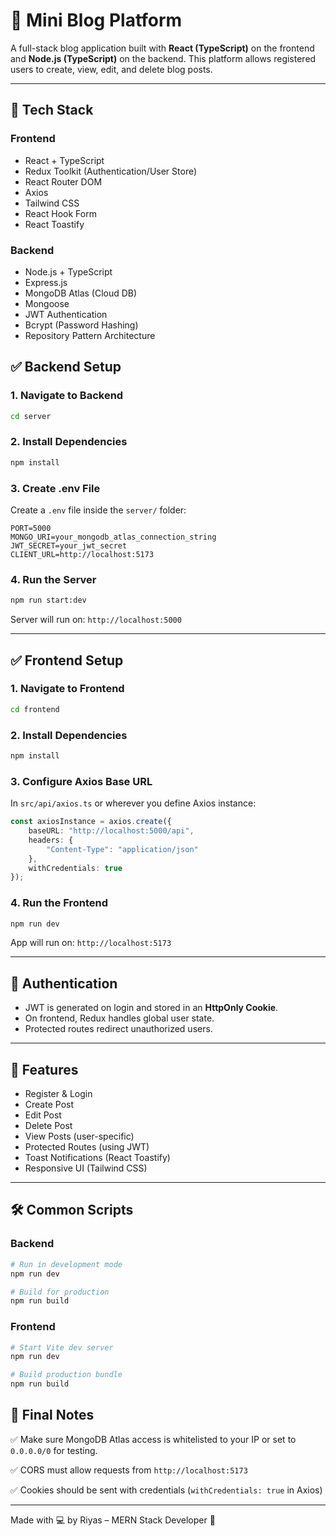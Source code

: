 # 📘 Mini Blog Platform

A full-stack blog application built with **React (TypeScript)** on the frontend and **Node.js (TypeScript)** on the backend. This platform allows registered users to create, view, edit, and delete blog posts.

---

## 🔧 Tech Stack

### Frontend

* React + TypeScript
* Redux Toolkit (Authentication/User Store)
* React Router DOM
* Axios
* Tailwind CSS
* React Hook Form
* React Toastify

### Backend

* Node.js + TypeScript
* Express.js
* MongoDB Atlas (Cloud DB)
* Mongoose
* JWT Authentication
* Bcrypt (Password Hashing)
* Repository Pattern Architecture


## ✅ Backend Setup

### 1. Navigate to Backend

```bash
cd server
```

### 2. Install Dependencies

```bash
npm install
```

### 3. Create .env File

Create a `.env` file inside the `server/` folder:

```env
PORT=5000
MONGO_URI=your_mongodb_atlas_connection_string
JWT_SECRET=your_jwt_secret
CLIENT_URL=http://localhost:5173
```

### 4. Run the Server

```bash
npm run start:dev
```

Server will run on: `http://localhost:5000`

---

## ✅ Frontend Setup

### 1. Navigate to Frontend

```bash
cd frontend
```

### 2. Install Dependencies

```bash
npm install
```

### 3. Configure Axios Base URL

In `src/api/axios.ts` or wherever you define Axios instance:

```ts
const axiosInstance = axios.create({
    baseURL: "http://localhost:5000/api",
    headers: {
        "Content-Type": "application/json"
    },
    withCredentials: true
});
```

### 4. Run the Frontend

```bash
npm run dev
```

App will run on: `http://localhost:5173`

---

## 🔐 Authentication

* JWT is generated on login and stored in an **HttpOnly Cookie**.
* On frontend, Redux handles global user state.
* Protected routes redirect unauthorized users.

---

## 🚀 Features

* Register & Login
* Create Post
* Edit Post
* Delete Post
* View Posts (user-specific)
* Protected Routes (using JWT)
* Toast Notifications (React Toastify)
* Responsive UI (Tailwind CSS)

---

## 🛠️ Common Scripts

### Backend

```bash
# Run in development mode
npm run dev

# Build for production
npm run build
```

### Frontend

```bash
# Start Vite dev server
npm run dev

# Build production bundle
npm run build
```


## 🧠 Final Notes

✅ Make sure MongoDB Atlas access is whitelisted to your IP or set to `0.0.0.0/0` for testing.

✅ CORS must allow requests from `http://localhost:5173`

✅ Cookies should be sent with credentials (`withCredentials: true` in Axios)

---

Made with 💻 by Riyas – MERN Stack Developer 🚀
